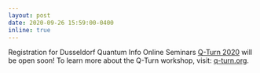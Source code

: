 ```yaml
---
layout: post
date: 2020-09-26 15:59:00-0400
inline: true
---
```


Registration for Dusseldorf Quantum Info Online Seminars <a href="https://www.q-turn.org/">Q-Turn 2020</a> will be open soon! To learn more about the Q-Turn workshop, visit: <a href="https://www.q-turn.org/">q-turn.org</a>.



